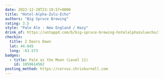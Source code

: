 ```yaml
---
date: 2022-12-28T23:19:57+0000
title: "Hotel-Alpha-Zulu-Echo"
authors: "Big Spruce Brewing"
rating: 3.5
style: "Pale Ale - New England / Hazy"
drink_of: https://untappd.com/b/big-spruce-brewing-hotelalphazuluecho/3852068
checkin:
  title: 2 Doors Down
  lat: 44.645
  long: -63.573
badges:
  - title: Pale as the Moon (Level 11)
    id: 1059614562
posting_method: https://corvus.chrisburnell.com
---
```

